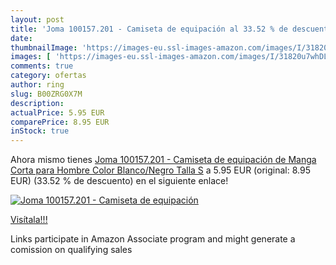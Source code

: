 ```yaml
---
layout: post
title: 'Joma 100157.201 - Camiseta de equipación al 33.52 % de descuento'
date: 
thumbnailImage: 'https://images-eu.ssl-images-amazon.com/images/I/31820u7whDL._SL200_.jpg'
images: [ 'https://images-eu.ssl-images-amazon.com/images/I/31820u7whDL._SL200_.jpg' ]
comments: true
category: ofertas
author: ring
slug: B00ZRG0X7M
description:
actualPrice: 5.95 EUR
comparePrice: 8.95 EUR
inStock: true
---
```


Ahora mismo tienes [Joma 100157.201 - Camiseta de equipación de Manga Corta para Hombre  Color Blanco/Negro  Talla S](https://www.amazon.es/dp/B00ZRG0X7M/?tag=tolees-21) a 5.95 EUR (original: 8.95 EUR) (33.52 %  de descuento) en el siguiente enlace!

[![Joma 100157.201 - Camiseta de equipación](https://images-eu.ssl-images-amazon.com/images/I/31820u7whDL._SL200_.jpg)](https://www.amazon.es/dp/B00ZRG0X7M/?tag=tolees-21)

[Visítala!!!](https://www.amazon.es/dp/B00ZRG0X7M/?tag=tolees-21)

Links participate in Amazon Associate program and might generate a comission on qualifying sales
